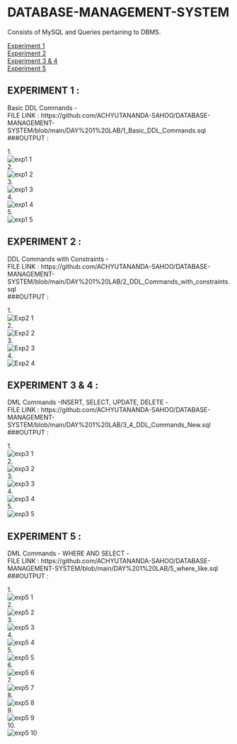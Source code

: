 # DATABASE-MANAGEMENT-SYSTEM
Consists of MySQL and Queries pertaining to DBMS.<br/>

[Experiment 1](#exp1)<br/>
[Experiment 2](#exp2)<br/>
[Experiment 3 & 4](#exp3)<br/>
[Experiment 5](#exp5)<br/>

<h2 id = "exp1"> 
  EXPERIMENT 1 :
</h2>
Basic DDL Commands -<br/>
FILE LINK : https://github.com/ACHYUTANANDA-SAHOO/DATABASE-MANAGEMENT-SYSTEM/blob/main/DAY%201%20LAB/1_Basic_DDL_Commands.sql <br />
###OUTPUT : <br/>

1.<br/>
![exp1 1](https://user-images.githubusercontent.com/113246116/191210671-6b65bb1e-d240-4167-a87a-645962c3b577.png)<br/>
2.<br/>
![exp1 2](https://user-images.githubusercontent.com/113246116/191210696-b6b13c74-0258-4e1e-9ac6-b25e61205793.png)<br/>
3.<br/>
![exp1 3](https://user-images.githubusercontent.com/113246116/191210725-314e4b6c-6a6d-48a6-8014-6476a392c8dc.png)<br/>
4.<br/>
![exp1 4](https://user-images.githubusercontent.com/113246116/191210740-b0ad162e-55a0-49b7-acb4-70c1eb4ba8a8.png)<br/>
5.<br/>
![exp1 5](https://user-images.githubusercontent.com/113246116/191210887-e2eafa55-8135-433f-b730-7005b498cf11.png)<br/>

<h2 id = "exp2"> 
  EXPERIMENT 2 :
</h2>
DDL Commands with Constraints - <br/>
FILE LINK : https://github.com/ACHYUTANANDA-SAHOO/DATABASE-MANAGEMENT-SYSTEM/blob/main/DAY%201%20LAB/2_DDL_Commands_with_constraints.sql <br/>
###OUTPUT : <br/>

1.<br/>
![Exp2 1](https://user-images.githubusercontent.com/113246116/191207724-4b1c8548-f25d-4f39-bdec-33f34e4d72de.png)<br/>
2.<br/>
![Exp2 2](https://user-images.githubusercontent.com/113246116/191207749-e5bbe634-81e7-4b35-ac0e-31aa14ded22b.png)<br/>
3.<br/>
![Exp2 3](https://user-images.githubusercontent.com/113246116/191207766-d873a836-27bb-46c6-9baf-1de4cc24bf08.png)<br/>
4.<br/>
![Exp2 4](https://user-images.githubusercontent.com/113246116/191207774-35537ca1-1cda-488b-89ca-343a63c90cf8.png)<br/>

<h2 id = "exp3"> 
  EXPERIMENT 3 & 4 :
</h2>
DML Commands -INSERT, SELECT, UPDATE, DELETE - <br/>
FILE LINK : https://github.com/ACHYUTANANDA-SAHOO/DATABASE-MANAGEMENT-SYSTEM/blob/main/DAY%201%20LAB/3_4_DDL_Commands_New.sql <br/>
###OUTPUT : <br/>

1.<br/>
![exp3 1](https://user-images.githubusercontent.com/113246116/191257589-20db6648-923e-4c07-ba3e-f1a950d9ca7d.png)<br/>
2.<br/>
![exp3 2](https://user-images.githubusercontent.com/113246116/191257631-51ca4168-7561-4ab9-8645-007cafaa97bd.png)<br/>
3.<br/>
![exp3 3](https://user-images.githubusercontent.com/113246116/191257640-72058e32-a660-4f5b-be92-4e6515959bf1.png)<br/>
4.<br/>
![exp3 4](https://user-images.githubusercontent.com/113246116/191257648-6da67c92-2e95-4189-bf3d-4f9a5dc4bb56.png)<br/>
5.<br/>
![exp3 5](https://user-images.githubusercontent.com/113246116/191257656-94ca2548-9518-4a5d-b34e-189c405b619a.png)<br/>

<h2 id = "exp5"> 
  EXPERIMENT 5 :
</h2>
DML Commands - WHERE AND SELECT - <br/>
FILE LINK : https://github.com/ACHYUTANANDA-SAHOO/DATABASE-MANAGEMENT-SYSTEM/blob/main/DAY%201%20LAB/5_where_like.sql <br/>
###OUTPUT : <br/>

1.<br/>
![exp5 1](https://user-images.githubusercontent.com/113246116/191287186-ed585c07-738d-4ae2-ba0b-d415f5fe99f7.png)
<br/>
2.<br/>
![exp5 2](https://user-images.githubusercontent.com/113246116/191287310-47fb963e-94e3-498c-ad2b-a102b0fe1163.png)
<br/>
3.<br/>
![exp5 3](https://user-images.githubusercontent.com/113246116/191287372-87fed63d-51d1-4fcb-9738-1b87f52d1de3.png)
<br/>
4.<br/>
![exp5 4](https://user-images.githubusercontent.com/113246116/191287400-0cc92826-bb17-4ce4-9ddf-4ed472061896.png)
<br/>
5.<br/>
![exp5 5](https://user-images.githubusercontent.com/113246116/191287425-856968c0-1d78-4df2-8f8f-d0ccce697b65.png)
<br/>
6.<br/>
![exp5 6](https://user-images.githubusercontent.com/113246116/191287461-e9c20750-3ee8-49c2-b718-61ad2c85801f.png)
<br/>
7.<br/>
![exp5 7](https://user-images.githubusercontent.com/113246116/191287492-23e8b1ba-c15f-49fe-b540-8d5d8ef76c27.png)
<br/>
8.<br/>
![exp5 8](https://user-images.githubusercontent.com/113246116/191287531-49793523-f41b-4fc9-a7ed-6853f574c769.png)
<br/>
9.<br/>
![exp5 9](https://user-images.githubusercontent.com/113246116/191287556-4415b0bc-d84b-4af2-bce0-00082932dcd9.png)
<br/>
10.<br/>
![exp5 10](https://user-images.githubusercontent.com/113246116/191287589-b5b53125-0502-442c-b8e5-88f832e9ec35.png)
<br/>

